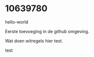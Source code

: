 # 10639780
hello-world

Eerste toevoeging in de github omgeving.

Wat doen witregels hier test.

test

